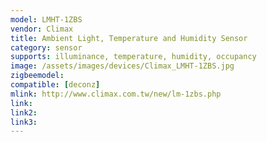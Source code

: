 ```yaml
---
model: LMHT-1ZBS
vendor: Climax
title: Ambient Light, Temperature and Humidity Sensor 
category: sensor
supports: illuminance, temperature, humidity, occupancy
image: /assets/images/devices/Climax_LMHT-1ZBS.jpg
zigbeemodel: 
compatible: [deconz]
mlink: http://www.climax.com.tw/new/lm-1zbs.php
link: 
link2: 
link3: 
---
```


